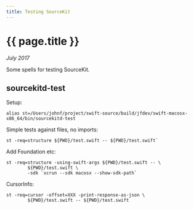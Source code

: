 ```yaml
---
title: Testing SourceKit
---
```

# {{ page.title }}

*July 2017*

Some spells for testing SourceKit.

## sourcekitd-test

Setup:
```shell
alias st=/Users/johnf/project/swift-source/build/jfdev/swift-macosx-x86_64/bin/sourcekitd-test
```

Simple tests against files, no imports:
```shell
st -req=structure ${PWD}/test.swift -- ${PWD}/test.swift`
```

Add Foundation etc:
```shell
st -req=structure -using-swift-args ${PWD}/test.swift -- \
        ${PWD}/test.swift \
        -sdk `xcrun --sdk macosx --show-sdk-path`
```

CursorInfo:
```shell
st -req=cursor -offset=XXX -print-response-as-json \
        ${PWD}/test.swift -- ${PWD}/test.swift
```
